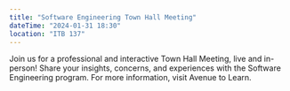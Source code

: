 ```yaml
---
title: "Software Engineering Town Hall Meeting"
dateTime: "2024-01-31 18:30"
location: "ITB 137"
---
```


Join us for a professional and interactive Town Hall Meeting, live and in-person! Share your insights, concerns, and experiences with the Software Engineering program. For more information, visit Avenue to Learn.
